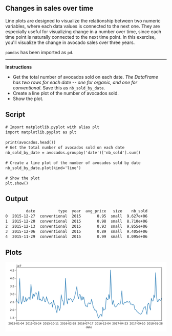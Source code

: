 ## Changes in sales over time

Line plots are designed to visualize the relationship between two numeric variables, where each data values is connected to the next one. They are especially useful for visualizing change in a number over time, since each time point is naturally connected to the next time point. In this exercise, you'll visualize the change in avocado sales over three years.

`pandas` has been imported as `pd`.

<hr>

**Instructions**

* Get the total number of avocados sold on each date. *The DataFrame has two rows for each date -- one for organic, and one for conventional*. Save this as `nb_sold_by_date`.
* Create a line plot of the number of avocados sold.
* Show the plot.

## Script
```
# Import matplotlib.pyplot with alias plt
import matplotlib.pyplot as plt

print(avocados.head())
# Get the total number of avocados sold on each date
nb_sold_by_date = avocados.groupby('date')['nb_sold'].sum()

# Create a line plot of the number of avocados sold by date
nb_sold_by_date.plot(kind='line')

# Show the plot
plt.show()
```

## Output
```
         date          type  year  avg_price   size    nb_sold
0  2015-12-27  conventional  2015       0.95  small  9.627e+06
1  2015-12-20  conventional  2015       0.98  small  8.710e+06
2  2015-12-13  conventional  2015       0.93  small  9.855e+06
3  2015-12-06  conventional  2015       0.89  small  9.405e+06
4  2015-11-29  conventional  2015       0.99  small  8.095e+06
```

## Plots
![img](index.svg)